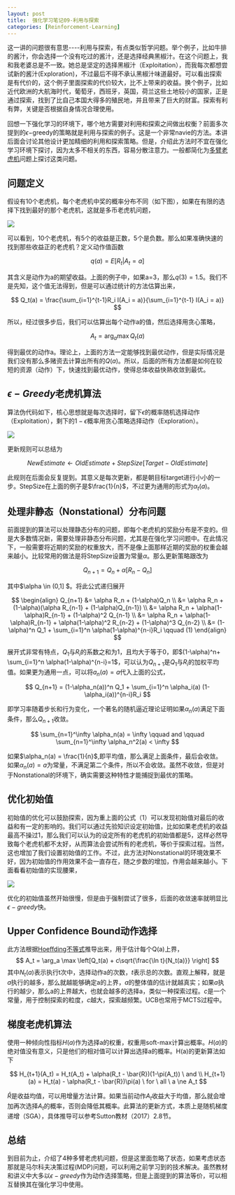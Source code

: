 ```yaml
---
layout: post
title:  强化学习笔记09-利用与探索
categories: [Reinforcement-Learning]
---
```


这一讲的问题很有意思----利用与探索，有点类似哲学问题。举个例子，比如牛排的酱汁，你会选择一个没有吃过的酱汁，还是选择经典黑椒汁。在这个问题上，我和我老婆总是不一致。她总是坚定的选择黑椒汁（Exploitation），而我每次都想尝试新的酱汁(Exploration)，不过最后不得不承认黑椒汁味道最好。可以看出探索是有代价的，这个例子里面探索的代价较大，比不上带来的收益。换个例子，比如近代欧洲的大航海时代，葡萄牙，西班牙，英国，荷兰这些土地较小的国家，正是通过探索，找到了比自己本国大得多的殖民地，并且带来了巨大的财富。探索有利有弊，关键是否根据自身情况合理使用。

回想一下强化学习的环境下，哪个地方需要对利用和探索之间做出权衡？前面多次提到的$\epsilon-$greedy的策略就是利用与探索的例子。这是一个非常navie的方法。本讲后面会讨论其他设计更加精细的利用和探索策略。但是，介绍此方法时不宜在强化学习环境下探讨，因为太多不相关的东西，容易分散注意力。一般都简化为[多臂老虎机](https://www.zhihu.com/question/53381093)问题上探讨这类问题。

## 问题定义

假设有10个老虎机，每个老虎机中奖的概率分布不同（如下图），如果在有限的选择下找到最好的那个老虎机，这就是多币老虎机问题，

![](/img/rl/k_bandits_demo.png)


可以看到，10个老虎机，有5个的收益是正数，5个是负数。那么如果准确快速的找到那些收益正的老虎机？定义动作值函数

$$
q(a) = E[R_t|A_t = a]
$$

其含义是动作为a的期望收益。上面的例子中，如果a=3，那么$q(3)=1.5$。我们不是先知，这个值无法得到，但是可以通过统计的方法估算出来，

$$
Q_t(a) = \frac{\sum_{i=1}^{t-1}R_i I(A_i = a)}{\sum_{i=1}^{t-1} I(A_i = a)}
$$

所以，经过很多步后，我们可以估算出每个动作a的值，然后选择用贪心策略，

$$
A_t = \arg_a  \max Q_t(a)
$$

得到最优的动作a。理论上，上面的方法一定能够找到最优动作，但是实际情况是我们没有那么多赌资去计算出所有的$Q(a)$。所以，后面的所有方法都是如何在较短的资源（动作）下，快速找到最优动作，使得总体收益快熟收敛到最优。



## $\epsilon-Greedy$老虎机算法

算法伪代码如下，核心思想就是每次选择时，留下$\epsilon$的概率随机选择动作（Exploitation），剩下的$1-\epsilon$概率用贪心策略选择动作（Exploration）。

![](/img/rl/epsilon_bandit.png)

更新规则可以总结为

$$
NewEstimate \leftarrow OldEstimate + StepSize[Target - OldEstimate]
$$

此规则在后面会反复提到。其意义是每次更新，都是朝目标target进行小小的一步。StepSize在上面的例子是$\frac{1}{n}$，不过更为通用的形式为$\alpha_t(a)$。



## 处理非静态（Nonstational）分布问题

前面提到的算法可以处理静态分布的问题，即每个老虎机的奖励分布是不变的。但是大多数情况新，需要处理非静态分布问题，尤其是在强化学习问题中。在此情况下，一般需要将近期的奖励的权重放大，而不是像上面那样近期的奖励的权重会越来越小。比较常用的做法是将StepSize设置为常量$\alpha$。那么更新策略跟改为

$$
Q_{n+1} = Q_n + \alpha[R_n - Q_n]
$$

其中$\alpha \in (0,1] $。将此公式递归展开

$$
\begin{align}
Q_{n+1}
	&= \alpha R_n + (1-\alpha)Q_n \\
	&= \alpha R_n + (1-\alpha)(\alpha R_{n-1} + (1-\alpha)Q_{n-1}) \\
	&= \alpha R_n + \alpha(1-\alpha)R_{n-1} + (1-\alpha)^2 Q_{n-1} \\
	&=  \alpha R_n + \alpha(1-\alpha)R_{n-1} + \alpha(1-\alpha)^2 R_{n-2} + (1-\alpha)^3 Q_{n-2}  \\
	&= (1-\alpha)^n Q_1 + \sum_{i=1}^n \alpha(1-\alpha)^{n-i}R_i  \qquad (1)
\end{align}
$$

展开式非常有特点，$Q_1​$与$R_i​$的系数之和为1，且均大于等于0，即$(1-\alpha)^n+ \sum_{i=1}^n \alpha(1-\alpha)^{n-i}=1​$，可以认为$Q_{n+1}​$是$Q_1​$与$R_i​$的加权平均值。如果更为通用一点，可以将$a_n(a)=a​$代入上面的公式，

$$
Q_{n+1} = (1-\alpha_n(a))^n Q_1 + \sum_{i=1}^n \alpha_i(a) (1-\alpha_i(a))^{n-i}R_i
$$

即学习率随着步长和行为变化，一个著名的随机逼近理论证明如果$\alpha_n(a)$满足下面条件，那么$Q_{n+1}$收敛。

$$
\sum_{n=1}^\infty \alpha_n(a) = \infty \qquad and \qquad \sum_{n=1}^\infty \alpha_n^2(a) < \infty
$$

如果$\alpha_n(a) = \frac{1}{n}$,即平均值，那么满足上面条件，最后会收敛。如果$\alpha_n(a) = a$为常量，不满足第二个条件，所以不会收敛。虽然不收敛，但是对于Nonstational的环境下，确实需要这种特性才能捕捉到最优的策略。


## 优化初始值

初始值的优化可以鼓励探索，因为重上面的公式（1）可以发现初始值对最后的收益和有一定的影响的。我们可以通过先验知识设定初始值，比如如果老虎机的收益最高不操过1，那么我们可以认为的设定所有的老虎机的初始值都是5，这样必然导致每个老虎机都不太好，从而算法会尝试所有的老虎机，等价于探索过程。当然，这也增加了我们设置初始值的工作。不过，此方法对Nonstational的环境效果不好，因为初始值的作用效果不会一直存在，随之步数的增加，作用会越来越小。下面看看初始值的实现腰果，

![](/img/rl/init_opt_result.png)

优化的初始值虽然开始很慢，但是由于强制尝试了很多，后面的收敛速率就明显比$\epsilon-greedy$快。

## Upper Confidence Bound动作选择

此方法根据[Hoeffding不等式](https://zh.wikipedia.org/wiki/Hoeffding%E4%B8%8D%E7%AD%89%E5%BC%8F)推导出来，用于估计每个Q(a)上界，
$$
A_t = \arg_a \max   \left[Q_t(a) + c\sqrt{\frac{\ln t}{N_t(a)}} \right]
$$
其中$N_t(a)$表示执行t次中，选择动作a的次数，$t$表示总的次数。直观上解释，就是$a$执行的越多，那么就越能够确定a的上界，$a$的整体值的估计就越真实；如果$a$执行的越少，那么a的上界越大，也就会越多的选择a，类似一种探索过程。$c$是一个常量，用于控制探索的粒度，$c$越大，探索越频繁。UCB也常用于MCTS过程中。



## 梯度老虎机算法

使用一种倾向性指标$H(a)$作为选择a的权重，权重用soft-max计算出概率。$H(a)$的绝对值没有意义，只是他们的相对值可以计算出选择a的概率。H(a)的更新算法如下

$$
H_{t+1}(A_t) = H_t(A_t) + \alpha(R_t - \bar{R})(1-\pi(A_t))  \ and \\
H_{t+1}(a) = H_t(a) - \alpha(R_t - \bar{R})\pi(a) \ for \ all \ a \ne A_t
$$

$\bar{R}$是收益均值，可以用增量方法计算。如果当前动作$A_t$收益大于均值，那么就会增加再次选择$A_t$的概率，否则会降低其概率。此算法的更新方式，本质上是随机梯度递增（SGA），具体推导可以参考Sutton教材（2017）2.8节。

## 总结

到目前为止，介绍了4种多臂老虎机问题，但是这里面忽略了状态，如果考虑状态那就是马尔科夫决策过程(MDP)问题，可以利用之前学习到的技术解决。虽然教材和讲义中大多以$\epsilon-greedy$作为动作选择策略，但是上面提到的算法等价，可以相互替换其在强化学习中使用。
